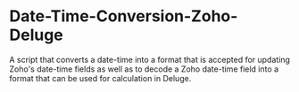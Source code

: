 # Date-Time-Conversion-Zoho-Deluge
A script that converts a date-time into a format that is accepted for updating Zoho's date-time fields as well as to decode a Zoho date-time field into a format that can be used for calculation in Deluge.
